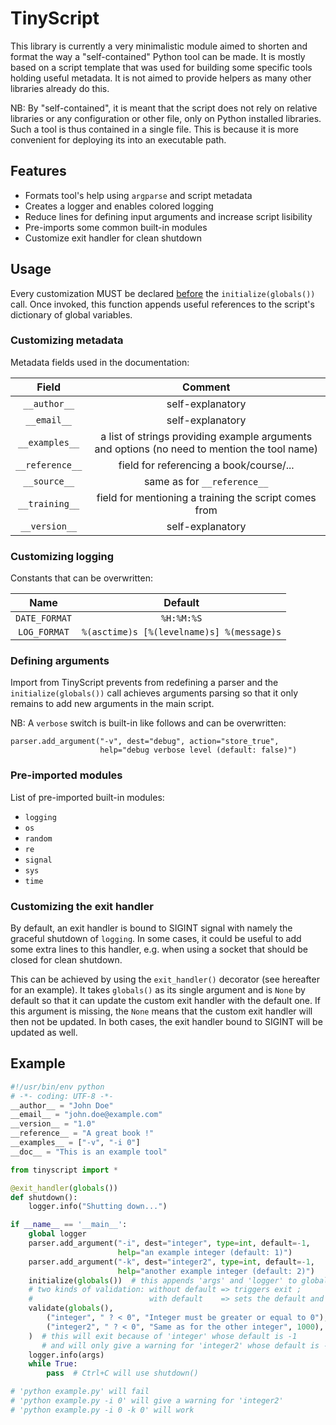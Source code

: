 # TinyScript

This library is currently a very minimalistic module aimed to shorten and format the way a "self-contained" Python tool can be made. It is mostly based on a script template that was used for building some specific tools holding useful metadata. It is not aimed to provide helpers as many other libraries already do this.

NB: By "self-contained", it is meant that the script does not rely on relative libraries or any configuration or other file, only on Python installed libraries. Such a tool is thus contained in a single file. This is because it is more convenient for deploying its into an executable path.


## Features

- Formats tool's help using ```argparse``` and script metadata
- Creates a logger and enables colored logging
- Reduce lines for defining input arguments and increase script lisibility
- Pre-imports some common built-in modules
- Customize exit handler for clean shutdown


## Usage

Every customization MUST be declared <u>before</u> the ```initialize(globals())``` call. Once invoked, this function appends useful references to the script's dictionary of global variables.

### Customizing metadata

Metadata fields used in the documentation:

**Field** | **Comment**
:---: | :---:
```__author__``` | self-explanatory
```__email__``` | self-explanatory
```__examples__``` | a list of strings providing example arguments and options (no need to mention the tool name)
```__reference__``` | field for referencing a book/course/...
```__source__``` | same as for ```__reference__```
```__training__``` | field for mentioning a training the script comes from
```__version__``` | self-explanatory


### Customizing logging

Constants that can be overwritten:

**Name** | **Default**
:---: | :---:
```DATE_FORMAT``` | ```%H:%M:%S```
```LOG_FORMAT``` | ```%(asctime)s [%(levelname)s] %(message)s```


### Defining arguments

Import from TinyScript prevents from redefining a parser and the ```initialize(globals())``` call achieves arguments parsing so that it only remains to add new arguments in the main script.

NB: A ```verbose``` switch is built-in like follows and can be overwritten:

```
parser.add_argument("-v", dest="debug", action="store_true",
                    help="debug verbose level (default: false)")
```


### Pre-imported modules

List of pre-imported built-in modules:
- ```logging```
- ```os```
- ```random```
- ```re```
- ```signal```
- ```sys```
- ```time```


### Customizing the exit handler

By default, an exit handler is bound to SIGINT signal with namely the graceful shutdown of `logging`. In some cases, it could be useful to add some extra lines to this handler, e.g. when using a socket that should be closed for clean shutdown.

This can be achieved by using the `exit_handler()` decorator (see hereafter for an example). It takes `globals()` as its single argument and is `None` by default so that it can update the custom exit handler with the default one. If this argument is missing, the `None` means that the custom exit handler will then not be updated. In both cases, the exit handler bound to SIGINT will be updated as well.


## Example

```py
#!/usr/bin/env python
# -*- coding: UTF-8 -*-
__author__ = "John Doe"
__email__ = "john.doe@example.com"
__version__ = "1.0"
__reference__ = "A great book !"
__examples__ = ["-v", "-i 0"]
__doc__ = "This is an example tool"

from tinyscript import *

@exit_handler(globals())
def shutdown():
    logger.info("Shutting down...")

if __name__ == '__main__':
    global logger
    parser.add_argument("-i", dest="integer", type=int, default=-1,
                        help="an example integer (default: 1)")
    parser.add_argument("-k", dest="integer2", type=int, default=-1,
                        help="another example integer (default: 2)")
    initialize(globals())  # this appends 'args' and 'logger' to globals
    # two kinds of validation: without default => triggers exit ;
    #                          with default    => sets the default and continues
    validate(globals(),
        ("integer", " ? < 0", "Integer must be greater or equal to 0"),
        ("integer2", " ? < 0", "Same as for the other integer", 1000),
    )  # this will exit because of 'integer' whose default is -1
       # and will only give a warning for 'integer2' whose default is -1
    logger.info(args)
    while True:
        pass  # Ctrl+C will use shutdown()

# 'python example.py' will fail
# 'python example.py -i 0' will give a warning for 'integer2'
# 'python example.py -i 0 -k 0' will work
```
